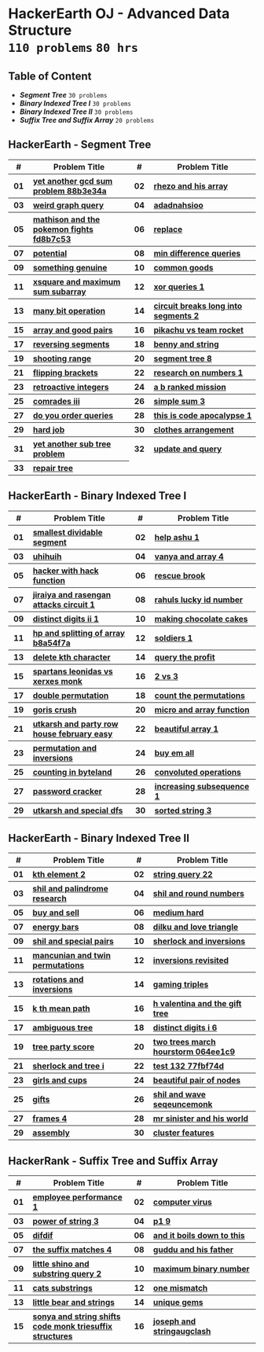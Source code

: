 # HackerEarth OJ - Advanced Data Structure <br> `110 problems` `80 hrs`

## Table of Content

- ***Segment Tree***                 `30 problems`
- ***Binary Indexed Tree I***        `30 problems`
- ***Binary Indexed Tree II***       `30 problems`
- ***Suffix Tree and Suffix Array*** `20 problems`

## HackerEarth - Segment Tree

<table>
    <head>
        <tr>
<th align="center">#</th>
<th align="center" width="600px">Problem Title</th>
<th align="center">#</th>
<th align="center" width="600px">Problem Title</th>
        </tr>
    </head>
    <tbody>
        <tr>
<th align="center" width="50px">01</th><th align="left" width="550px"><a href="https://hackerearth.com/practice/data-structures/advanced-data-structures/segment-trees/practice-problems/algorithm/yet-another-gcd-sum-problem-88b3e34a/">yet another gcd sum problem 88b3e34a</a></th>
<th align="center" width="50px">02</th><th align="left" width="550px"><a href="https://hackerearth.com/practice/data-structures/advanced-data-structures/segment-trees/practice-problems/algorithm/rhezo-and-his-array/">rhezo and his array</a></th>
        </tr>
        <tr>
<th align="center" width="50px">03</th><th align="left" width="550px"><a href="https://hackerearth.com/practice/data-structures/advanced-data-structures/segment-trees/practice-problems/algorithm/weird-graph-query-b810c8d2/">weird graph query</a></th>
<th align="center" width="50px">04</th><th align="left" width="550px"><a href="https://hackerearth.com/practice/data-structures/advanced-data-structures/segment-trees/practice-problems/algorithm/adadnahsioo-2804289e/">adadnahsioo</a></th>
        </tr>
        <tr>
<th align="center" width="50px">05</th><th align="left" width="550px"><a href="https://hackerearth.com/practice/data-structures/advanced-data-structures/segment-trees/practice-problems/algorithm/mathison-and-the-pokemon-fights-fd8b7c53/">mathison and the pokemon fights fd8b7c53</a></th>
<th align="center" width="50px">06</th><th align="left" width="550px"><a href="https://hackerearth.com/practice/data-structures/advanced-data-structures/segment-trees/practice-problems/algorithm/replace-27c5286c/">replace</a></th>
        </tr>
        <tr>
<th align="center" width="50px">07</th><th align="left" width="550px"><a href="https://hackerearth.com/practice/data-structures/advanced-data-structures/segment-trees/practice-problems/algorithm/potential-baac3b0b/">potential</a></th>
<th align="center" width="50px">08</th><th align="left" width="550px"><a href="https://hackerearth.com/practice/data-structures/advanced-data-structures/segment-trees/practice-problems/algorithm/min-difference-queries-f5b9c199/">min difference queries</a></th>
        </tr>
        <tr>
<th align="center" width="50px">09</th><th align="left" width="550px"><a href="https://hackerearth.com/practice/data-structures/advanced-data-structures/segment-trees/practice-problems/algorithm/something-genuine/">something genuine</a></th>
<th align="center" width="50px">10</th><th align="left" width="550px"><a href="https://hackerearth.com/practice/data-structures/advanced-data-structures/segment-trees/practice-problems/algorithm/common-goods-d6bafb1e/">common goods</a></th>
        </tr>
        <tr>
<th align="center" width="50px">11</th><th align="left" width="550px"><a href="https://hackerearth.com/practice/data-structures/advanced-data-structures/segment-trees/practice-problems/algorithm/xsquare-and-maximum-sum-subarray/">xsquare and maximum sum subarray</a></th>
<th align="center" width="50px">12</th><th align="left" width="550px"><a href="https://hackerearth.com/practice/data-structures/advanced-data-structures/segment-trees/practice-problems/algorithm/xor-queries-1/">xor queries 1</a></th>
        </tr>
        <tr>
<th align="center" width="50px">13</th><th align="left" width="550px"><a href="https://hackerearth.com/practice/data-structures/advanced-data-structures/segment-trees/practice-problems/algorithm/many-bit-operation-9ff4912a/">many bit operation</a></th>
<th align="center" width="50px">14</th><th align="left" width="550px"><a href="https://hackerearth.com/practice/data-structures/advanced-data-structures/segment-trees/practice-problems/algorithm/circuit-breaks-long-into-segments-2/">circuit breaks long into segments 2</a></th>
        </tr>
        <tr>
<th align="center" width="50px">15</th><th align="left" width="550px"><a href="https://hackerearth.com/practice/data-structures/advanced-data-structures/segment-trees/practice-problems/algorithm/array-and-good-pairs-7f649027/">array and good pairs</a></th>
<th align="center" width="50px">16</th><th align="left" width="550px"><a href="https://hackerearth.com/practice/data-structures/advanced-data-structures/segment-trees/practice-problems/algorithm/pikachu-vs-team-rocket-56b518ee/">pikachu vs team rocket</a></th>
        </tr>
        <tr>
<th align="center" width="50px">17</th><th align="left" width="550px"><a href="https://hackerearth.com/practice/data-structures/advanced-data-structures/segment-trees/practice-problems/algorithm/reversing-segments-3cd67101/">reversing segments</a></th>
<th align="center" width="50px">18</th><th align="left" width="550px"><a href="https://hackerearth.com/practice/data-structures/advanced-data-structures/segment-trees/practice-problems/algorithm/benny-and-string/">benny and string</a></th>
        </tr>
        <tr>
<th align="center" width="50px">19</th><th align="left" width="550px"><a href="https://hackerearth.com/practice/data-structures/advanced-data-structures/segment-trees/practice-problems/algorithm/shooting-range/">shooting range</a></th>
<th align="center" width="50px">20</th><th align="left" width="550px"><a href="https://hackerearth.com/practice/data-structures/advanced-data-structures/segment-trees/practice-problems/algorithm/segment-tree-8/">segment tree 8</a></th>
        </tr>
        <tr>
<th align="center" width="50px">21</th><th align="left" width="550px"><a href="https://hackerearth.com/practice/data-structures/advanced-data-structures/segment-trees/practice-problems/algorithm/flipping-brackets-8ee887fb/">flipping brackets</a></th>
<th align="center" width="50px">22</th><th align="left" width="550px"><a href="https://hackerearth.com/practice/data-structures/advanced-data-structures/segment-trees/practice-problems/algorithm/research-on-numbers-1/">research on numbers 1</a></th>
        </tr>
        <tr>
<th align="center" width="50px">23</th><th align="left" width="550px"><a href="https://hackerearth.com/practice/data-structures/advanced-data-structures/segment-trees/practice-problems/algorithm/retroactive-integers/">retroactive integers</a></th>
<th align="center" width="50px">24</th><th align="left" width="550px"><a href="https://hackerearth.com/practice/data-structures/advanced-data-structures/segment-trees/practice-problems/algorithm/a-b-ranked-mission/">a b ranked mission</a></th>
        </tr>
        <tr>
<th align="center" width="50px">25</th><th align="left" width="550px"><a href="https://hackerearth.com/practice/data-structures/advanced-data-structures/segment-trees/practice-problems/algorithm/comrades-iii/">comrades iii</a></th>
<th align="center" width="50px">26</th><th align="left" width="550px"><a href="https://hackerearth.com/practice/data-structures/advanced-data-structures/segment-trees/practice-problems/algorithm/simple-sum-3-f1585a25/">simple sum 3</a></th>
        </tr>
        <tr>
<th align="center" width="50px">27</th><th align="left" width="550px"><a href="https://hackerearth.com/practice/data-structures/advanced-data-structures/segment-trees/practice-problems/algorithm/do-you-order-queries-27a70fdd/">do you order queries</a></th>
<th align="center" width="50px">28</th><th align="left" width="550px"><a href="https://hackerearth.com/practice/data-structures/advanced-data-structures/segment-trees/practice-problems/algorithm/this-is-code-apocalypse-1/">this is code apocalypse 1</a></th>
        </tr>
        <tr>
<th align="center" width="50px">29</th><th align="left" width="550px"><a href="https://hackerearth.com/practice/data-structures/advanced-data-structures/segment-trees/practice-problems/algorithm/hard-job/">hard job</a></th>
<th align="center" width="50px">30</th><th align="left" width="550px"><a href="https://hackerearth.com/practice/data-structures/advanced-data-structures/segment-trees/practice-problems/algorithm/clothes-arrangement-2ef4d85b/">clothes arrangement</a></th>
        </tr>
        <tr>
<th align="center" width="50px">31</th><th align="left" width="550px"><a href="https://hackerearth.com/practice/data-structures/advanced-data-structures/segment-trees/practice-problems/algorithm/yet-another-sub-tree-problem/">yet another sub tree problem</a></th>
<th align="center" width="50px">32</th><th align="left" width="550px"><a href="https://hackerearth.com/practice/data-structures/advanced-data-structures/segment-trees/practice-problems/algorithm/update-and-query/">update and query</a></th>
        </tr>
        <tr>
<th align="center" width="50px">33</th><th align="left" width="550px"><a href="https://hackerearth.com/practice/data-structures/advanced-data-structures/segment-trees/practice-problems/algorithm/repair-tree-339749d4/">repair tree</a></th>
        </tr>
    </tbody>
</table>

## HackerEarth - Binary Indexed Tree I

<table>
    <head>
        <tr>
<th align="center">#</th>
<th align="center" width="600px">Problem Title</th>
<th align="center">#</th>
<th align="center" width="600px">Problem Title</th>
        </tr>
    </head>
    <tbody>
        <tr>
<th align="center" width="50px">01</th><th align="left" width="550px"><a href="https://hackerearth.com/practice/data-structures/advanced-data-structures/fenwick-binary-indexed-trees/practice-problems/algorithm/smallest-dividable-segment-82dc8519/">smallest dividable segment</a></th>
<th align="center" width="50px">02</th><th align="left" width="550px"><a href="https://hackerearth.com/practice/data-structures/advanced-data-structures/fenwick-binary-indexed-trees/practice-problems/algorithm/help-ashu-1/">help ashu 1</a></th>
        </tr>
        <tr>
<th align="center" width="50px">03</th><th align="left" width="550px"><a href="https://hackerearth.com/practice/data-structures/advanced-data-structures/fenwick-binary-indexed-trees/practice-problems/algorithm/uhihuih/">uhihuih</a></th>
<th align="center" width="50px">04</th><th align="left" width="550px"><a href="https://hackerearth.com/practice/data-structures/advanced-data-structures/fenwick-binary-indexed-trees/practice-problems/algorithm/vanya-and-array-4/">vanya and array 4</a></th>
        </tr>
        <tr>
<th align="center" width="50px">05</th><th align="left" width="550px"><a href="https://hackerearth.com/practice/data-structures/advanced-data-structures/fenwick-binary-indexed-trees/practice-problems/algorithm/hacker-with-hack-function-03dd9bc0/">hacker with hack function</a></th>
<th align="center" width="50px">06</th><th align="left" width="550px"><a href="https://hackerearth.com/practice/data-structures/advanced-data-structures/fenwick-binary-indexed-trees/practice-problems/algorithm/rescue-brook/">rescue brook</a></th>
        </tr>
        <tr>
<th align="center" width="50px">07</th><th align="left" width="550px"><a href="https://hackerearth.com/practice/data-structures/advanced-data-structures/fenwick-binary-indexed-trees/practice-problems/algorithm/jiraiya-and-rasengan-attacks-circuit-1/">jiraiya and rasengan attacks circuit 1</a></th>
<th align="center" width="50px">08</th><th align="left" width="550px"><a href="https://hackerearth.com/practice/data-structures/advanced-data-structures/fenwick-binary-indexed-trees/practice-problems/algorithm/rahuls-lucky-id-number/">rahuls lucky id number</a></th>
        </tr>
        <tr>
<th align="center" width="50px">09</th><th align="left" width="550px"><a href="https://hackerearth.com/practice/data-structures/advanced-data-structures/fenwick-binary-indexed-trees/practice-problems/algorithm/distinct-digits-ii-1/">distinct digits ii 1</a></th>
<th align="center" width="50px">10</th><th align="left" width="550px"><a href="https://hackerearth.com/practice/data-structures/advanced-data-structures/fenwick-binary-indexed-trees/practice-problems/golf/making-chocolate-cakes/">making chocolate cakes</a></th>
        </tr>
        <tr>
<th align="center" width="50px">11</th><th align="left" width="550px"><a href="https://hackerearth.com/practice/data-structures/advanced-data-structures/fenwick-binary-indexed-trees/practice-problems/algorithm/hp-and-splitting-of-array-b8a54f7a/">hp and splitting of array b8a54f7a</a></th>
<th align="center" width="50px">12</th><th align="left" width="550px"><a href="https://hackerearth.com/practice/data-structures/advanced-data-structures/fenwick-binary-indexed-trees/practice-problems/algorithm/soldiers-1/">soldiers 1</a></th>
        </tr>
        <tr>
<th align="center" width="50px">13</th><th align="left" width="550px"><a href="https://hackerearth.com/practice/data-structures/advanced-data-structures/fenwick-binary-indexed-trees/practice-problems/algorithm/delete-kth-character/">delete kth character</a></th>
<th align="center" width="50px">14</th><th align="left" width="550px"><a href="https://hackerearth.com/practice/data-structures/advanced-data-structures/fenwick-binary-indexed-trees/practice-problems/algorithm/query-the-profit/">query the profit</a></th>
        </tr>
        <tr>
<th align="center" width="50px">15</th><th align="left" width="550px"><a href="https://hackerearth.com/practice/data-structures/advanced-data-structures/fenwick-binary-indexed-trees/practice-problems/algorithm/spartans-leonidas-vs-xerxes-monk/">spartans leonidas vs xerxes monk</a></th>
<th align="center" width="50px">16</th><th align="left" width="550px"><a href="https://hackerearth.com/practice/data-structures/advanced-data-structures/fenwick-binary-indexed-trees/practice-problems/algorithm/2-vs-3/">2 vs 3</a></th>
        </tr>
        <tr>
<th align="center" width="50px">17</th><th align="left" width="550px"><a href="https://hackerearth.com/practice/data-structures/advanced-data-structures/fenwick-binary-indexed-trees/practice-problems/algorithm/double-permutation/">double permutation</a></th>
<th align="center" width="50px">18</th><th align="left" width="550px"><a href="https://hackerearth.com/practice/data-structures/advanced-data-structures/fenwick-binary-indexed-trees/practice-problems/algorithm/count-the-permutations-06ecd021/">count the permutations</a></th>
        </tr>
        <tr>
<th align="center" width="50px">19</th><th align="left" width="550px"><a href="https://hackerearth.com/practice/data-structures/advanced-data-structures/fenwick-binary-indexed-trees/practice-problems/algorithm/goris-crush/">goris crush</a></th>
<th align="center" width="50px">20</th><th align="left" width="550px"><a href="https://hackerearth.com/practice/data-structures/advanced-data-structures/fenwick-binary-indexed-trees/practice-problems/algorithm/micro-and-array-function/">micro and array function</a></th>
        </tr>
        <tr>
<th align="center" width="50px">21</th><th align="left" width="550px"><a href="https://hackerearth.com/practice/data-structures/advanced-data-structures/fenwick-binary-indexed-trees/practice-problems/algorithm/utkarsh-and-party-row-house-february-easy/">utkarsh and party row house february easy</a></th>
<th align="center" width="50px">22</th><th align="left" width="550px"><a href="https://hackerearth.com/practice/data-structures/advanced-data-structures/fenwick-binary-indexed-trees/practice-problems/algorithm/beautiful-array-1/">beautiful array 1</a></th>
        </tr>
        <tr>
<th align="center" width="50px">23</th><th align="left" width="550px"><a href="https://hackerearth.com/practice/data-structures/advanced-data-structures/fenwick-binary-indexed-trees/practice-problems/algorithm/permutation-and-inversions-43b5147e/">permutation and inversions</a></th>
<th align="center" width="50px">24</th><th align="left" width="550px"><a href="https://hackerearth.com/practice/data-structures/advanced-data-structures/fenwick-binary-indexed-trees/practice-problems/algorithm/buy-em-all-d972d5c9/">buy em all</a></th>
        </tr>
        <tr>
<th align="center" width="50px">25</th><th align="left" width="550px"><a href="https://hackerearth.com/practice/data-structures/advanced-data-structures/fenwick-binary-indexed-trees/practice-problems/algorithm/counting-in-byteland/">counting in byteland</a></th>
<th align="center" width="50px">26</th><th align="left" width="550px"><a href="https://hackerearth.com/practice/data-structures/advanced-data-structures/fenwick-binary-indexed-trees/practice-problems/algorithm/convoluted-operations/">convoluted operations</a></th>
        </tr>
        <tr>
<th align="center" width="50px">27</th><th align="left" width="550px"><a href="https://hackerearth.com/practice/data-structures/advanced-data-structures/fenwick-binary-indexed-trees/practice-problems/algorithm/password-cracker-de8d54f1/">password cracker</a></th>
<th align="center" width="50px">28</th><th align="left" width="550px"><a href="https://hackerearth.com/practice/data-structures/advanced-data-structures/fenwick-binary-indexed-trees/practice-problems/algorithm/increasing-subsequence-1-2d4df2d3/">increasing subsequence 1</a></th>
        </tr>
        <tr>
<th align="center" width="50px">29</th><th align="left" width="550px"><a href="https://hackerearth.com/practice/data-structures/advanced-data-structures/fenwick-binary-indexed-trees/practice-problems/algorithm/utkarsh-and-special-dfs/">utkarsh and special dfs</a></th>
<th align="center" width="50px">30</th><th align="left" width="550px"><a href="https://hackerearth.com/practice/data-structures/advanced-data-structures/fenwick-binary-indexed-trees/practice-problems/algorithm/sorted-string-3-a95dada3/">sorted string 3</a></th>
        </tr>
    </tbody>
</table>

## HackerEarth - Binary Indexed Tree II

<table>
    <head>
        <tr>
<th align="center">#</th>
<th align="center" width="600px">Problem Title</th>
<th align="center">#</th>
<th align="center" width="600px">Problem Title</th>
        </tr>
    </head>
    <tbody>
        <tr>
<th align="center" width="50px">01</th><th align="left" width="550px"><a href="https://hackerearth.com/practice/data-structures/advanced-data-structures/fenwick-binary-indexed-trees/practice-problems/algorithm/kth-element-2-7d970b44/">kth element 2</a></th>
<th align="center" width="50px">02</th><th align="left" width="550px"><a href="https://hackerearth.com/practice/data-structures/advanced-data-structures/fenwick-binary-indexed-trees/practice-problems/algorithm/string-query-22/">string query 22</a></th>
        </tr>
        <tr>
<th align="center" width="50px">03</th><th align="left" width="550px"><a href="https://hackerearth.com/practice/data-structures/advanced-data-structures/fenwick-binary-indexed-trees/practice-problems/algorithm/shil-and-palindrome-research/">shil and palindrome research</a></th>
<th align="center" width="50px">04</th><th align="left" width="550px"><a href="https://hackerearth.com/practice/data-structures/advanced-data-structures/fenwick-binary-indexed-trees/practice-problems/algorithm/shil-and-round-numbers/">shil and round numbers</a></th>
        </tr>
        <tr>
<th align="center" width="50px">05</th><th align="left" width="550px"><a href="https://hackerearth.com/practice/data-structures/advanced-data-structures/fenwick-binary-indexed-trees/practice-problems/algorithm/buy-and-sell/">buy and sell</a></th>
<th align="center" width="50px">06</th><th align="left" width="550px"><a href="https://hackerearth.com/practice/data-structures/advanced-data-structures/fenwick-binary-indexed-trees/practice-problems/algorithm/medium-hard/">medium hard</a></th>
        </tr>
        <tr>
<th align="center" width="50px">07</th><th align="left" width="550px"><a href="https://hackerearth.com/practice/data-structures/advanced-data-structures/fenwick-binary-indexed-trees/practice-problems/algorithm/energy-bars-2daea794/">energy bars</a></th>
<th align="center" width="50px">08</th><th align="left" width="550px"><a href="https://hackerearth.com/practice/data-structures/advanced-data-structures/fenwick-binary-indexed-trees/practice-problems/algorithm/dilku-and-love-triangle/">dilku and love triangle</a></th>
        </tr>
        <tr>
<th align="center" width="50px">09</th><th align="left" width="550px"><a href="https://hackerearth.com/practice/data-structures/advanced-data-structures/fenwick-binary-indexed-trees/practice-problems/algorithm/shil-and-special-pairs/">shil and special pairs</a></th>
<th align="center" width="50px">10</th><th align="left" width="550px"><a href="https://hackerearth.com/practice/data-structures/advanced-data-structures/fenwick-binary-indexed-trees/practice-problems/algorithm/sherlock-and-inversions/">sherlock and inversions</a></th>
        </tr>
        <tr>
<th align="center" width="50px">11</th><th align="left" width="550px"><a href="https://hackerearth.com/practice/data-structures/advanced-data-structures/fenwick-binary-indexed-trees/practice-problems/algorithm/mancunian-and-twin-permutations-d988930c/">mancunian and twin permutations</a></th>
<th align="center" width="50px">12</th><th align="left" width="550px"><a href="https://hackerearth.com/practice/data-structures/advanced-data-structures/fenwick-binary-indexed-trees/practice-problems/algorithm/inversions-revisited/">inversions revisited</a></th>
        </tr>
        <tr>
<th align="center" width="50px">13</th><th align="left" width="550px"><a href="https://hackerearth.com/practice/data-structures/advanced-data-structures/fenwick-binary-indexed-trees/practice-problems/algorithm/rotations-and-inversions/">rotations and inversions</a></th>
<th align="center" width="50px">14</th><th align="left" width="550px"><a href="https://hackerearth.com/practice/data-structures/advanced-data-structures/fenwick-binary-indexed-trees/practice-problems/algorithm/gaming-triples/">gaming triples</a></th>
        </tr>
        <tr>
<th align="center" width="50px">15</th><th align="left" width="550px"><a href="https://hackerearth.com/practice/data-structures/advanced-data-structures/fenwick-binary-indexed-trees/practice-problems/algorithm/k-th-mean-path/">k th mean path</a></th>
<th align="center" width="50px">16</th><th align="left" width="550px"><a href="https://hackerearth.com/practice/data-structures/advanced-data-structures/fenwick-binary-indexed-trees/practice-problems/algorithm/h-valentina-and-the-gift-tree/">h valentina and the gift tree</a></th>
        </tr>
        <tr>
<th align="center" width="50px">17</th><th align="left" width="550px"><a href="https://hackerearth.com/practice/data-structures/advanced-data-structures/fenwick-binary-indexed-trees/practice-problems/algorithm/ambiguous-tree/">ambiguous tree</a></th>
<th align="center" width="50px">18</th><th align="left" width="550px"><a href="https://hackerearth.com/practice/data-structures/advanced-data-structures/fenwick-binary-indexed-trees/practice-problems/algorithm/distinct-digits-i-6/">distinct digits i 6</a></th>
        </tr>
        <tr>
<th align="center" width="50px">19</th><th align="left" width="550px"><a href="https://hackerearth.com/practice/data-structures/advanced-data-structures/fenwick-binary-indexed-trees/practice-problems/algorithm/tree-party-score-ba8a07b7/">tree party score</a></th>
<th align="center" width="50px">20</th><th align="left" width="550px"><a href="https://hackerearth.com/practice/data-structures/advanced-data-structures/fenwick-binary-indexed-trees/practice-problems/algorithm/two-trees-march-hourstorm-064ee1c9/">two trees march hourstorm 064ee1c9</a></th>
        </tr>
        <tr>
<th align="center" width="50px">21</th><th align="left" width="550px"><a href="https://hackerearth.com/practice/data-structures/advanced-data-structures/fenwick-binary-indexed-trees/practice-problems/algorithm/sherlock-and-tree-i-3e6855ed/">sherlock and tree i</a></th>
<th align="center" width="50px">22</th><th align="left" width="550px"><a href="https://hackerearth.com/practice/data-structures/advanced-data-structures/fenwick-binary-indexed-trees/practice-problems/algorithm/test-132-77fbf74d/">test 132 77fbf74d</a></th>
        </tr>
        <tr>
<th align="center" width="50px">23</th><th align="left" width="550px"><a href="https://hackerearth.com/practice/data-structures/advanced-data-structures/fenwick-binary-indexed-trees/practice-problems/algorithm/girls-and-cups-f113fa57/">girls and cups</a></th>
<th align="center" width="50px">24</th><th align="left" width="550px"><a href="https://hackerearth.com/practice/data-structures/advanced-data-structures/fenwick-binary-indexed-trees/practice-problems/algorithm/beautiful-pair-of-nodes-d5dea13c/">beautiful pair of nodes</a></th>
        </tr>
        <tr>
<th align="center" width="50px">25</th><th align="left" width="550px"><a href="https://hackerearth.com/practice/data-structures/advanced-data-structures/fenwick-binary-indexed-trees/practice-problems/algorithm/gifts/">gifts</a></th>
<th align="center" width="50px">26</th><th align="left" width="550px"><a href="https://hackerearth.com/practice/data-structures/advanced-data-structures/fenwick-binary-indexed-trees/practice-problems/algorithm/shil-and-wave-seqeuncemonk/">shil and wave seqeuncemonk</a></th>
        </tr>
        <tr>
<th align="center" width="50px">27</th><th align="left" width="550px"><a href="https://hackerearth.com/practice/data-structures/advanced-data-structures/fenwick-binary-indexed-trees/practice-problems/algorithm/frames-4/">frames 4</a></th>
<th align="center" width="50px">28</th><th align="left" width="550px"><a href="https://hackerearth.com/practice/data-structures/advanced-data-structures/fenwick-binary-indexed-trees/practice-problems/algorithm/mr-sinister-and-his-world-4cc82c88/">mr sinister and his world</a></th>
        </tr>
        <tr>
<th align="center" width="50px">29</th><th align="left" width="550px"><a href="https://hackerearth.com/practice/data-structures/advanced-data-structures/fenwick-binary-indexed-trees/practice-problems/algorithm/assembly-5e181b92/">assembly</a></th>
<th align="center" width="50px">30</th><th align="left" width="550px"><a href="https://hackerearth.com/practice/data-structures/advanced-data-structures/fenwick-binary-indexed-trees/practice-problems/algorithm/cluster-features-b6d64df9/">cluster features</a></th>
        </tr>
    </tbody>
</table>

## HackerRank - Suffix Tree and Suffix Array

<table>
    <head>
        <tr>
<th align="center">#</th>
<th align="center" width="600px">Problem Title</th>
<th align="center">#</th>
<th align="center" width="600px">Problem Title</th>
        </tr>
    </head>
    <tbody>
        <tr>
<th align="center" width="50px">01</th><th align="left" width="550px"><a href="https://hackerearth.com/practice/data-structures/advanced-data-structures/suffix-trees/practice-problems/algorithm/employee-performance-1/">employee performance 1</a></th>
<th align="center" width="50px">02</th><th align="left" width="550px"><a href="https://hackerearth.com/practice/data-structures/advanced-data-structures/suffix-trees/practice-problems/algorithm/computer-virus/">computer virus</a></th>
        </tr>
        <tr>
<th align="center" width="50px">03</th><th align="left" width="550px"><a href="https://hackerearth.com/practice/data-structures/advanced-data-structures/suffix-trees/practice-problems/algorithm/power-of-string-3/">power of string 3</a></th>
<th align="center" width="50px">04</th><th align="left" width="550px"><a href="https://hackerearth.com/practice/data-structures/advanced-data-structures/suffix-trees/practice-problems/algorithm/p1-9-a0103fa2/">p1 9</a></th>
        </tr>
        <tr>
<th align="center" width="50px">05</th><th align="left" width="550px"><a href="https://hackerearth.com/practice/data-structures/advanced-data-structures/suffix-arrays/practice-problems/algorithm/difdif/">difdif</a></th>
<th align="center" width="50px">06</th><th align="left" width="550px"><a href="https://hackerearth.com/practice/data-structures/advanced-data-structures/suffix-arrays/practice-problems/algorithm/and-it-boils-down-to-this/">and it boils down to this</a></th>
        </tr>
        <tr>
<th align="center" width="50px">07</th><th align="left" width="550px"><a href="https://hackerearth.com/practice/data-structures/advanced-data-structures/suffix-arrays/practice-problems/algorithm/the-suffix-matches-4/">the suffix matches 4</a></th>
<th align="center" width="50px">08</th><th align="left" width="550px"><a href="https://hackerearth.com/practice/data-structures/advanced-data-structures/suffix-arrays/practice-problems/algorithm/guddu-and-his-father/">guddu and his father</a></th>
        </tr>
        <tr>
<th align="center" width="50px">09</th><th align="left" width="550px"><a href="https://hackerearth.com/practice/data-structures/advanced-data-structures/suffix-arrays/practice-problems/algorithm/little-shino-and-substring-query-2/">little shino and substring query 2</a></th>
<th align="center" width="50px">10</th><th align="left" width="550px"><a href="https://hackerearth.com/practice/data-structures/advanced-data-structures/suffix-arrays/practice-problems/algorithm/maximum-binary-number-2980dd7b/">maximum binary number</a></th>
        </tr>
        <tr>
<th align="center" width="50px">11</th><th align="left" width="550px"><a href="https://hackerearth.com/practice/data-structures/advanced-data-structures/suffix-arrays/practice-problems/algorithm/cats-substrings/">cats substrings</a></th>
<th align="center" width="50px">12</th><th align="left" width="550px"><a href="https://hackerearth.com/practice/data-structures/advanced-data-structures/suffix-arrays/practice-problems/algorithm/one-mismatch/">one mismatch</a></th>
        </tr>
        <tr>
<th align="center" width="50px">13</th><th align="left" width="550px"><a href="https://hackerearth.com/practice/data-structures/advanced-data-structures/suffix-arrays/practice-problems/algorithm/little-bear-and-strings/">little bear and strings</a></th>
<th align="center" width="50px">14</th><th align="left" width="550px"><a href="https://hackerearth.com/practice/data-structures/advanced-data-structures/suffix-arrays/practice-problems/algorithm/unique-gems/">unique gems</a></th>
        </tr>
        <tr>
<th align="center" width="50px">15</th><th align="left" width="550px"><a href="https://hackerearth.com/practice/data-structures/advanced-data-structures/suffix-arrays/practice-problems/algorithm/sonya-and-string-shifts-code-monk-triesuffix-structures/">sonya and string shifts code monk triesuffix structures</a></th>
<th align="center" width="50px">16</th><th align="left" width="550px"><a href="https://hackerearth.com/practice/data-structures/advanced-data-structures/suffix-arrays/practice-problems/algorithm/joseph-and-stringaugclash/">joseph and stringaugclash</a></th>
        </tr>
    </tbody>
</table>
